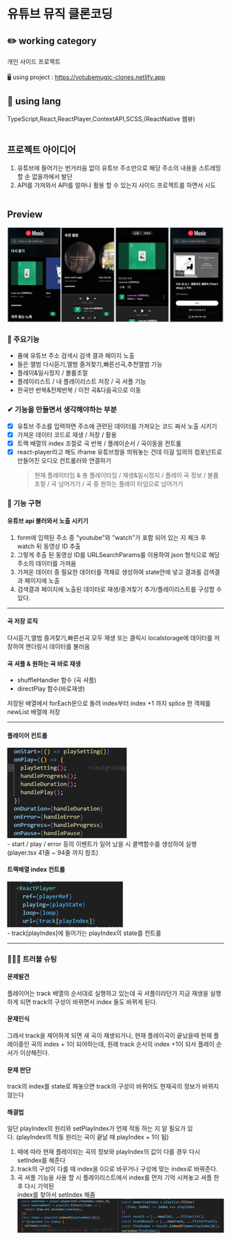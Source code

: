 # 유튜브 뮤직 클론코딩

## ✏️ working category

개인 사이드 프로젝트
<br />
<br />
🖥️ using project : https://yotubemugic-clones.netlify.app
<br />

## 📃 using lang

TypeScript,React,ReactPlayer,ContextAPI,SCSS,(ReactNative 웹뷰)
<br />
<br />

## 프로젝트 아이디어

1. 유튜브에 들어가는 번거러움 없이 유튜브 주소만으로 해당 주소의 내용을 스트레밍 할 순 없을까에서 발단
2. API를 가져와서 API를 얼마나 활용 할 수 있는지 사이드 프로젝트를 하면서 시도
   <br />
   <br />

## Preview

  <img src="./public/img/m_main.jpg" alt="" />

### 📌 주요기능

- 폼에 유튜브 주소 검색시 검색 결과 페이지 노출
- 들은 앨범 다시듣기,앨범 즐겨찾기,빠른선곡,추천앨범 기능
- 플레이&일시정지 / 볼륨조절
- 플레이리스트 / 내 플레이리스트 저장 / 곡 셔플 기능
- 한곡만 반복&전체반복 / 이전 곡&다음곡으로 이동

### ✔ 기능을 만들면서 생각해야하는 부분

- [x] 유튜브 주소를 입력하면 주소에 관련된 데이터를 가져오는 코드 짜서 노출 시키기
- [x] 가져온 데이터 코드로 재생 / 저장 / 활용
- [x] 트랙 배열의 index 조절로 곡 반복 / 플레이순서 / 곡이동을 컨트롤
- [x] react-player라고 해도 iframe 유튜브창을 띄워놓는 건데 이걸 임의의 컴포넌트로 만들어진 오디오 컨트롤러와 연결하기
  > 현재 플레이타임 & 총 플레이타임 / 재생&일시정지 / 플레이 곡 정보 / 볼륨조절 / 곡 넘어가기 / 곡 중 원하는 플레이 타임으로 넘어가기

### 🚀 기능 구현

#### 유튜브 api 불러와서 노출 시키기

1. form에 입력된 주소 중 "youtube"와 "watch"가 포함 되어 있는 지 체크 후 watch 뒤 동영상 ID 추출
2. 그렇게 추출 된 동영상 ID를 URLSearchParams를 이용하여 json 형식으로 해당 주소의 데이터를 가져옴
3. 가져온 데이터 중 필요한 데이터를 객체로 생성하여 state안에 넣고 결과를 검색결과 페이지에 노출
4. 검색결과 페이지에 노출된 데이터로 재생/즐겨찾기 추가/플레이리스트를 구성할 수 있다.
<hr />

#### 곡 저장 로직

다시듣기,앨범 즐겨찾기,빠른선곡 모두 재생 또는 클릭시 localstorage에 데이터를 저장하여 랜더링시 데이터를 불러옴

#### 곡 셔플 & 원하는 곡 바로 재생

- shuffleHandler 함수 (곡 셔플)
- directPlay 함수(바로재생)

저장된 배열에서 forEach문으로 돌려 index부터 index +1 까지 splice 한 객체를 newList 배열에 저장

<hr />

#### 플레이어 컨트롤

<img src="/public/img/play-function.jpg">
<br />
- start / play / error 등의 이벤트가 일어 났을 시 콜백함수를 생성하여 실행 (player.tsx 41줄 ~ 94줄 까지 참조)

#### 트랙배열 index 컨트롤

<img src="/public/img/track.jpg">
<br />
- track[playIndex]에 들어가는 playIndex의 state를 컨트롤
<hr />

### 🧑🏻‍💻 트러블 슈팅

#### 문제발견

플레이어는 track 배열의 순서대로 실행하고 있는데 곡 셔플이라던가 지금 재생을 실행 하게 되면 track의 구성이 바뀌면서 index 들도 바뀌게 된다.

#### 문제인식

그래서 track을 제어하게 되면 새 곡이 재생되거나, 현재 플레이곡이 끝났을때 현재 플레이중인 곡의 index + 1이 되야하는데,
원래 track 순서의 index +1이 되서 플레이 순서가 이상해진다.

#### 문제 판단

track의 index를 state로 해놓으면 track의 구성이 바뀌어도 현재곡의 정보가 바뀌지 않는다

#### 해결법

일단 playIndex의 원리와 setPlayIndex가 언제 작동 하는 지 알 필요가 있다.&nbsp;(playIndex의 작동 원리는 곡이 끝날 때 playIndex + 1이 됨)

1. 때에 따라 현재 플레이되는 곡의 정보와 playIndex의 값이 다를 경우 다시 setIndex를 해준다
2. track의 구성이 다를 때 index을 0으로 바꾸거나 구성에 맞는 index로 바꿔준다.
3. 곡 셔플 기능을 사용 할 시 플레이리스트에서 index를 먼저 기억 시켜놓고 셔플 한 후 다시 기억된<br /> index를 찾아서 setIndex 해줌<br />
   <img src="/public/img/error1.jpg">
